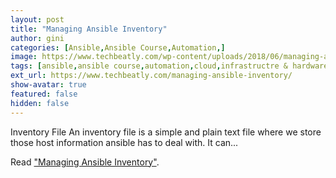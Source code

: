 ```yaml
---
layout: post
title: "Managing Ansible Inventory"
author: gini
categories: [Ansible,Ansible Course,Automation,]
image: https://www.techbeatly.com/wp-content/uploads/2018/06/managing-ansible-inventory-1024x576.png
tags: [ansible,ansible course,automation,cloud,infrastructre & hardware,ansible command,ansible doc,ansible inventory,ansible training,]
ext_url: https://www.techbeatly.com/managing-ansible-inventory/
show-avatar: true
featured: false
hidden: false
---
```


Inventory File An inventory file is a simple and plain text file where we store those host information ansible has to deal with. It can...

Read ["Managing Ansible Inventory"](https://www.techbeatly.com/managing-ansible-inventory/).